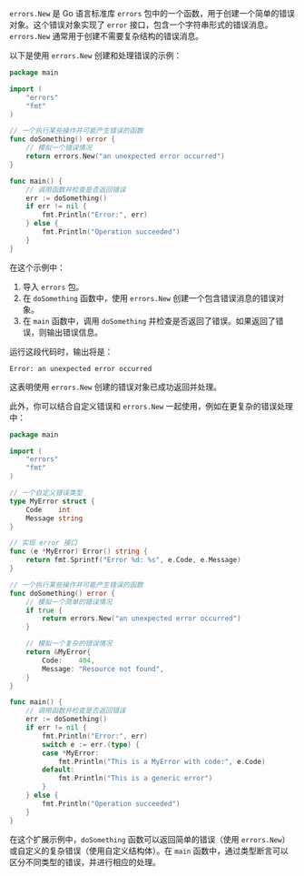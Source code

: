`errors.New` 是 Go 语言标准库 `errors` 包中的一个函数，用于创建一个简单的错误对象。这个错误对象实现了 `error` 接口，包含一个字符串形式的错误消息。`errors.New` 通常用于创建不需要复杂结构的错误消息。

以下是使用 `errors.New` 创建和处理错误的示例：

```go
package main

import (
	"errors"
	"fmt"
)

// 一个执行某些操作并可能产生错误的函数
func doSomething() error {
	// 模拟一个错误情况
	return errors.New("an unexpected error occurred")
}

func main() {
	// 调用函数并检查是否返回错误
	err := doSomething()
	if err != nil {
		fmt.Println("Error:", err)
	} else {
		fmt.Println("Operation succeeded")
	}
}
```

在这个示例中：

1. 导入 `errors` 包。
2. 在 `doSomething` 函数中，使用 `errors.New` 创建一个包含错误消息的错误对象。
3. 在 `main` 函数中，调用 `doSomething` 并检查是否返回了错误。如果返回了错误，则输出错误信息。

运行这段代码时，输出将是：

```
Error: an unexpected error occurred
```

这表明使用 `errors.New` 创建的错误对象已成功返回并处理。

此外，你可以结合自定义错误和 `errors.New` 一起使用，例如在更复杂的错误处理中：

```go
package main

import (
	"errors"
	"fmt"
)

// 一个自定义错误类型
type MyError struct {
	Code    int
	Message string
}

// 实现 error 接口
func (e *MyError) Error() string {
	return fmt.Sprintf("Error %d: %s", e.Code, e.Message)
}

// 一个执行某些操作并可能产生错误的函数
func doSomething() error {
	// 模拟一个简单的错误情况
	if true {
		return errors.New("an unexpected error occurred")
	}

	// 模拟一个复杂的错误情况
	return &MyError{
		Code:    404,
		Message: "Resource not found",
	}
}

func main() {
	// 调用函数并检查是否返回错误
	err := doSomething()
	if err != nil {
		fmt.Println("Error:", err)
		switch e := err.(type) {
		case *MyError:
			fmt.Println("This is a MyError with code:", e.Code)
		default:
			fmt.Println("This is a generic error")
		}
	} else {
		fmt.Println("Operation succeeded")
	}
}
```

在这个扩展示例中，`doSomething` 函数可以返回简单的错误（使用 `errors.New`）或自定义的复杂错误（使用自定义结构体）。在 `main` 函数中，通过类型断言可以区分不同类型的错误，并进行相应的处理。